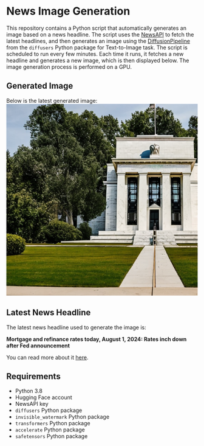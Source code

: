 # News Image Generation
This repository contains a Python script that automatically generates an image based on a news headline. The script uses the [NewsAPI](https://newsapi.org/) to fetch the latest headlines, and then generates an image using the [DiffusionPipeline](https://github.com/huggingface/diffusers) from the `diffusers` Python package for Text-to-Image task.
The script is scheduled to run every few minutes. Each time it runs, it fetches a new headline and generates a new image, which is then displayed below. The image generation process is performed on a GPU.

## Generated Image
Below is the latest generated image:
![Generated Image](image.png)

## Latest News Headline
The latest news headline used to generate the image is:

**Mortgage and refinance rates today, August 1, 2024: Rates inch down after Fed announcement**

You can read more about it [here](https://news.google.com/rss/articles/CBMisAFBVV95cUxQSmJRVDg0STJHWHB4TEZ4Rkdhd3V6eHkwRkRlRVN0UVUtQTJwRnNUVU43X1FrOFhvX3NmbjFnOHdNb01oYVVHVTRoT1lJcndrWlZBd0VJdnBlN3A0NTVEYmZHOTVFdmp0bzF6c0VsVktGVjMzRWFnTXZ5NUNmNDBRZUJPVVlrOVJCaGQ2QktnMWlFQUFrcVVTWjY5ejBBV2cyOWNmUjljSDZSMVJzYXUwaA?oc=5).

## Requirements
- Python 3.8
- Hugging Face account
- NewsAPI key
- `diffusers` Python package
- `invisible_watermark` Python package
- `transformers` Python package
- `accelerate` Python package
- `safetensors` Python package
